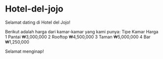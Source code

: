 # Hotel-del-jojo

Selamat dating di Hotel del Jojo!

Berikut adalah harga dari kamar-kamar yang kami punya:
	Tipe Kamar	Harga
1	Pantai			₩3,000,000
2	Rooftop			₩4,500,000
3	Taman				₩5,000,000
4	Bar					₩1,250,000

Selamat menginap!
